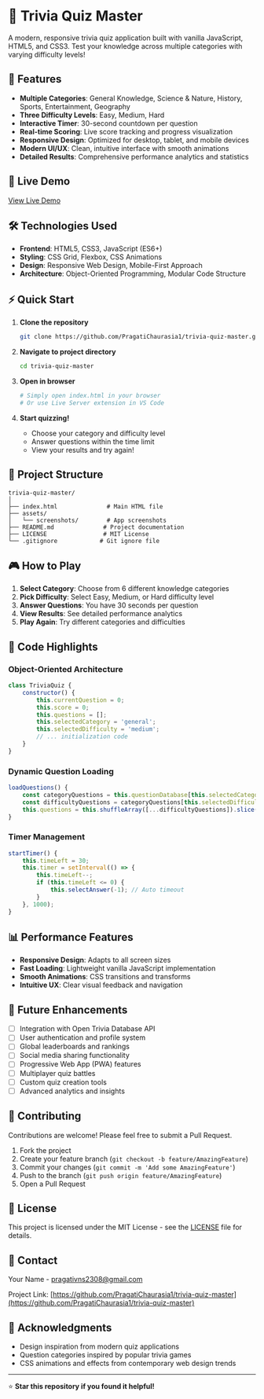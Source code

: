 # 🧠 Trivia Quiz Master

A modern, responsive trivia quiz application built with vanilla JavaScript, HTML5, and CSS3. Test your knowledge across multiple categories with varying difficulty levels!

## 🌟 Features

- **Multiple Categories**: General Knowledge, Science & Nature, History, Sports, Entertainment, Geography
- **Three Difficulty Levels**: Easy, Medium, Hard
- **Interactive Timer**: 30-second countdown per question
- **Real-time Scoring**: Live score tracking and progress visualization
- **Responsive Design**: Optimized for desktop, tablet, and mobile devices
- **Modern UI/UX**: Clean, intuitive interface with smooth animations
- **Detailed Results**: Comprehensive performance analytics and statistics

## 🚀 Live Demo

[View Live Demo](https://PragatiChaurasia1.github.io/trivia-quiz-master)

## 🛠️ Technologies Used

- **Frontend**: HTML5, CSS3, JavaScript (ES6+)
- **Styling**: CSS Grid, Flexbox, CSS Animations
- **Design**: Responsive Web Design, Mobile-First Approach
- **Architecture**: Object-Oriented Programming, Modular Code Structure

## ⚡ Quick Start

1. **Clone the repository**
   ```bash
   git clone https://github.com/PragatiChaurasia1/trivia-quiz-master.git
   ```

2. **Navigate to project directory**
   ```bash
   cd trivia-quiz-master
   ```

3. **Open in browser**
   ```bash
   # Simply open index.html in your browser
   # Or use Live Server extension in VS Code
   ```

4. **Start quizzing!**
   - Choose your category and difficulty level
   - Answer questions within the time limit
   - View your results and try again!

## 📁 Project Structure

```
trivia-quiz-master/
│
├── index.html              # Main HTML file
├── assets/
│   └── screenshots/        # App screenshots
├── README.md              # Project documentation
├── LICENSE                # MIT License
└── .gitignore            # Git ignore file
```

## 🎮 How to Play

1. **Select Category**: Choose from 6 different knowledge categories
2. **Pick Difficulty**: Select Easy, Medium, or Hard difficulty level
3. **Answer Questions**: You have 30 seconds per question
4. **View Results**: See detailed performance analytics
5. **Play Again**: Try different categories and difficulties

## 🔧 Code Highlights

### Object-Oriented Architecture
```javascript
class TriviaQuiz {
    constructor() {
        this.currentQuestion = 0;
        this.score = 0;
        this.questions = [];
        this.selectedCategory = 'general';
        this.selectedDifficulty = 'medium';
        // ... initialization code
    }
}
```

### Dynamic Question Loading
```javascript
loadQuestions() {
    const categoryQuestions = this.questionDatabase[this.selectedCategory];
    const difficultyQuestions = categoryQuestions[this.selectedDifficulty];
    this.questions = this.shuffleArray([...difficultyQuestions]).slice(0, 10);
}
```

### Timer Management
```javascript
startTimer() {
    this.timeLeft = 30;
    this.timer = setInterval(() => {
        this.timeLeft--;
        if (this.timeLeft <= 0) {
            this.selectAnswer(-1); // Auto timeout
        }
    }, 1000);
}
```

## 📊 Performance Features

- **Responsive Design**: Adapts to all screen sizes
- **Fast Loading**: Lightweight vanilla JavaScript implementation
- **Smooth Animations**: CSS transitions and transforms
- **Intuitive UX**: Clear visual feedback and navigation

## 🌟 Future Enhancements

- [ ] Integration with Open Trivia Database API
- [ ] User authentication and profile system
- [ ] Global leaderboards and rankings
- [ ] Social media sharing functionality
- [ ] Progressive Web App (PWA) features
- [ ] Multiplayer quiz battles
- [ ] Custom quiz creation tools
- [ ] Advanced analytics and insights

## 🤝 Contributing

Contributions are welcome! Please feel free to submit a Pull Request.

1. Fork the project
2. Create your feature branch (`git checkout -b feature/AmazingFeature`)
3. Commit your changes (`git commit -m 'Add some AmazingFeature'`)
4. Push to the branch (`git push origin feature/AmazingFeature`)
5. Open a Pull Request

## 📝 License

This project is licensed under the MIT License - see the [LICENSE](LICENSE) file for details.

## 📧 Contact

Your Name - [pragativns2308@gmail.com](mailto:pragativns2308@gmail.com)

Project Link: [https://github.com/PragatiChaurasia1/trivia-quiz-master](https://github.com/PragatiChaurasia1/trivia-quiz-master)

## 🙏 Acknowledgments

- Design inspiration from modern quiz applications
- Question categories inspired by popular trivia games
- CSS animations and effects from contemporary web design trends

---

⭐ **Star this repository if you found it helpful!**